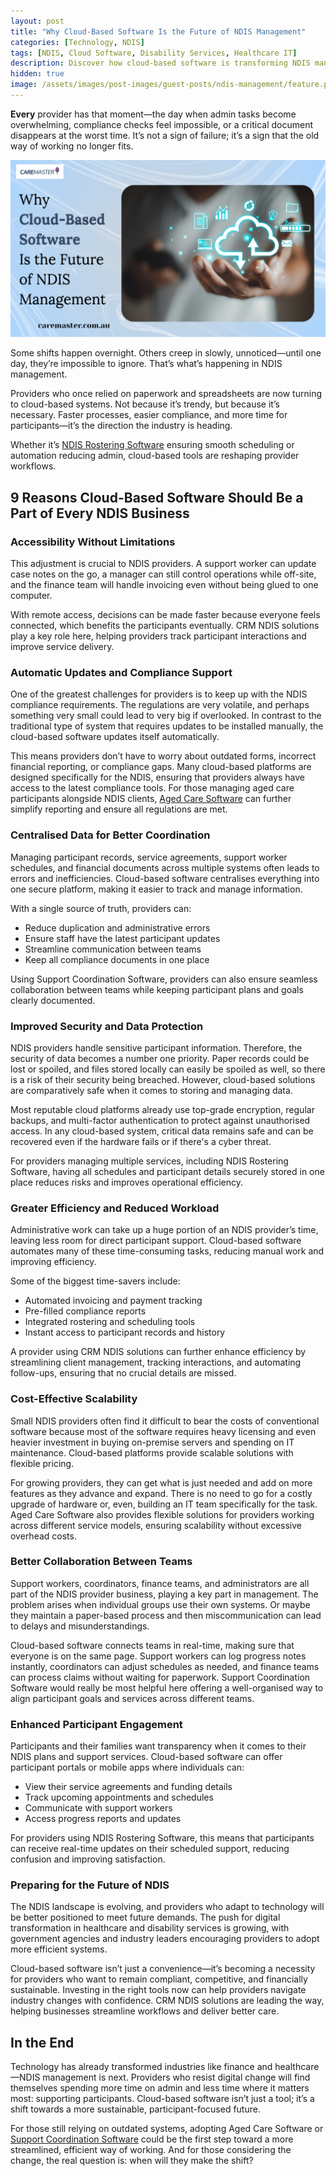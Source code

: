 ```yaml
---
layout: post
title: "Why Cloud-Based Software Is the Future of NDIS Management"
categories: [Technology, NDIS]
tags: [NDIS, Cloud Software, Disability Services, Healthcare IT]
description: Discover how cloud-based software is transforming NDIS management through efficiency, security, and participant-centered care.
hidden: true
image: /assets/images/post-images/guest-posts/ndis-management/feature.png
---
```


**Every** provider has that moment—the day when admin tasks become overwhelming, compliance checks feel impossible, or a critical document disappears at the worst time. It’s not a sign of failure; it’s a sign that the old way of working no longer fits.

![NDIS management using cloud based software](/assets/images/post-images/guest-posts/ndis-management/feature.png)

Some shifts happen overnight. Others creep in slowly, unnoticed—until one day, they’re impossible to ignore. That’s what’s happening in NDIS management.

Providers who once relied on paperwork and spreadsheets are now turning to cloud-based systems. Not because it’s trendy, but because it’s necessary. Faster processes, easier compliance, and more time for participants—it’s the direction the industry is heading.

Whether it’s [NDIS Rostering Software](https://caremaster.com.au/features/ndis-rostering-software/) ensuring smooth scheduling or automation reducing admin, cloud-based tools are reshaping provider workflows.

## 9 Reasons Cloud-Based Software Should Be a Part of Every NDIS Business

### Accessibility Without Limitations

This adjustment is crucial to NDIS providers. A support worker can update case notes on the go, a manager can still control operations while off-site, and the finance team will handle invoicing even without being glued to one computer.

With remote access, decisions can be made faster because everyone feels connected, which benefits the participants eventually. CRM NDIS solutions play a key role here, helping providers track participant interactions and improve service delivery.

### Automatic Updates and Compliance Support

One of the greatest challenges for providers is to keep up with the NDIS compliance requirements. The regulations are very volatile, and perhaps something very small could lead to very big if overlooked. In contrast to the traditional type of system that requires updates to be installed manually, the cloud-based software updates itself automatically.

This means providers don’t have to worry about outdated forms, incorrect financial reporting, or compliance gaps. Many cloud-based platforms are designed specifically for the NDIS, ensuring that providers always have access to the latest compliance tools. For those managing aged care participants alongside NDIS clients, [Aged Care Software](https://caremaster.com.au/aged-care-software/) can further simplify reporting and ensure all regulations are met.

### Centralised Data for Better Coordination

Managing participant records, service agreements, support worker schedules, and financial documents across multiple systems often leads to errors and inefficiencies. Cloud-based software centralises everything into one secure platform, making it easier to track and manage information.

With a single source of truth, providers can:

- Reduce duplication and administrative errors  
- Ensure staff have the latest participant updates  
- Streamline communication between teams  
- Keep all compliance documents in one place

Using Support Coordination Software, providers can also ensure seamless collaboration between teams while keeping participant plans and goals clearly documented.

### Improved Security and Data Protection

NDIS providers handle sensitive participant information. Therefore, the security of data becomes a number one priority. Paper records could be lost or spoiled, and files stored locally can easily be spoiled as well, so there is a risk of their security being breached. However, cloud-based solutions are comparatively safe when it comes to storing and managing data.

Most reputable cloud platforms already use top-grade encryption, regular backups, and multi-factor authentication to protect against unauthorised access. In any cloud-based system, critical data remains safe and can be recovered even if the hardware fails or if there's a cyber threat.

For providers managing multiple services, including NDIS Rostering Software, having all schedules and participant details securely stored in one place reduces risks and improves operational efficiency.

### Greater Efficiency and Reduced Workload

Administrative work can take up a huge portion of an NDIS provider’s time, leaving less room for direct participant support. Cloud-based software automates many of these time-consuming tasks, reducing manual work and improving efficiency.

Some of the biggest time-savers include:

- Automated invoicing and payment tracking  
- Pre-filled compliance reports  
- Integrated rostering and scheduling tools  
- Instant access to participant records and history

A provider using CRM NDIS solutions can further enhance efficiency by streamlining client management, tracking interactions, and automating follow-ups, ensuring that no crucial details are missed.

### Cost-Effective Scalability

Small NDIS providers often find it difficult to bear the costs of conventional software because most of the software requires heavy licensing and even heavier investment in buying on-premise servers and spending on IT maintenance. Cloud-based platforms provide scalable solutions with flexible pricing.

For growing providers, they can get what is just needed and add on more features as they advance and expand. There is no need to go for a costly upgrade of hardware or, even, building an IT team specifically for the task. Aged Care Software also provides flexible solutions for providers working across different service models, ensuring scalability without excessive overhead costs.

### Better Collaboration Between Teams

Support workers, coordinators, finance teams, and administrators are all part of the NDIS provider business, playing a key part in management. The problem arises when individual groups use their own systems. Or maybe they maintain a paper-based process and then miscommunication can lead to delays and misunderstandings.

Cloud-based software connects teams in real-time, making sure that everyone is on the same page. Support workers can log progress notes instantly, coordinators can adjust schedules as needed, and finance teams can process claims without waiting for paperwork. Support Coordination Software would really be most helpful here offering a well-organised way to align participant goals and services across different teams.

### Enhanced Participant Engagement

Participants and their families want transparency when it comes to their NDIS plans and support services. Cloud-based software can offer participant portals or mobile apps where individuals can:

- View their service agreements and funding details  
- Track upcoming appointments and schedules  
- Communicate with support workers  
- Access progress reports and updates

For providers using NDIS Rostering Software, this means that participants can receive real-time updates on their scheduled support, reducing confusion and improving satisfaction.

### Preparing for the Future of NDIS

The NDIS landscape is evolving, and providers who adapt to technology will be better positioned to meet future demands. The push for digital transformation in healthcare and disability services is growing, with government agencies and industry leaders encouraging providers to adopt more efficient systems.

Cloud-based software isn’t just a convenience—it’s becoming a necessity for providers who want to remain compliant, competitive, and financially sustainable. Investing in the right tools now can help providers navigate industry changes with confidence. CRM NDIS solutions are leading the way, helping businesses streamline workflows and deliver better care.

## In the End

Technology has already transformed industries like finance and healthcare—NDIS management is next. Providers who resist digital change will find themselves spending more time on admin and less time where it matters most: supporting participants. Cloud-based software isn’t just a tool; it’s a shift towards a more sustainable, participant-focused future.

For those still relying on outdated systems, adopting Aged Care Software or [Support Coordination Software](https://caremaster.com.au/) could be the first step toward a more streamlined, efficient way of working. And for those considering the change, the real question is: when will they make the shift?
